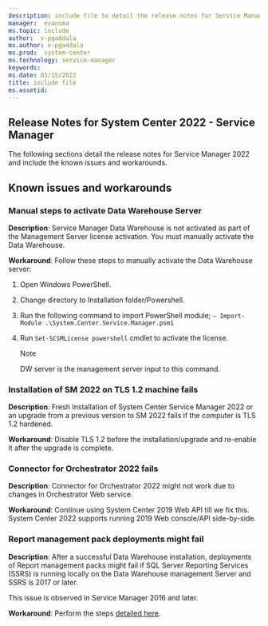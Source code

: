 ```yaml
---
description: include file to detail the release notes for Service Manager 2022
manager:  evansma
ms.topic: include
author:  v-pgaddala
ms.author: v-pgaddala
ms.prod:  system-center
ms.technology: service-manager
keywords:
ms.date: 03/15/2022
title: include file
ms.assetid:
---
```


## Release Notes for System Center 2022 - Service Manager
The following sections detail the release notes for Service Manager 2022 and include the known issues and workarounds.

## Known issues and workarounds

### Manual steps to activate Data Warehouse Server

**Description**: Service Manager Data Warehouse is not activated as part of the Management Server license activation. You must manually activate the Data Warehouse.

**Workaround**:
Follow these steps to manually activate the Data Warehouse server:  
1. Open Windows PowerShell.
2. Change directory to Installation folder/Powershell.
3. Run the following command to import PowerShell module;
   `– Import-Module .\System.Center.Service.Manager.psm1`
4. Run `Set-SCSMLicense powershell` cmdlet to activate the license.

   > [!NOTE]
   > DW server is the management server input to this command.


### Installation of SM 2022 on TLS 1.2 machine fails

**Description**:
Fresh Installation of System Center Service Manager 2022 or an upgrade from a previous version to SM 2022 fails if the computer is TLS 1.2 hardened.

**Workaround**:
Disable TLS 1.2 before the installation/upgrade and re-enable it after the upgrade is complete.


### Connector for Orchestrator 2022 fails

**Description**:
Connector for Orchestrator 2022 might not work due to changes in Orchestrator Web service.

**Workaround**:
Continue using System Center 2019 Web API till we fix this. System Center 2022 supports running 2019 Web console/API side-by-side.

### Report management pack deployments might fail

**Description**: After a successful Data Warehouse installation, deployments of Report management packs might fail if SQL Server Reporting Services (SSRS) is running locally on the Data Warehouse management Server and SSRS is 2017 or later. 

This issue is observed in Service Manager 2016 and later.

**Workaround**: Perform the steps [detailed here](/system-center/scsm/config-remote-ssrs).
